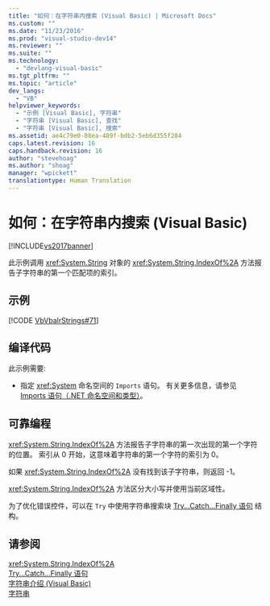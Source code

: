 ```yaml
---
title: "如何：在字符串内搜索 (Visual Basic) | Microsoft Docs"
ms.custom: ""
ms.date: "11/23/2016"
ms.prod: "visual-studio-dev14"
ms.reviewer: ""
ms.suite: ""
ms.technology: 
  - "devlang-visual-basic"
ms.tgt_pltfrm: ""
ms.topic: "article"
dev_langs: 
  - "VB"
helpviewer_keywords: 
  - "示例 [Visual Basic], 字符串"
  - "字符串 [Visual Basic], 查找"
  - "字符串 [Visual Basic], 搜索"
ms.assetid: ae4c79e0-08ea-489f-bdb2-5eb6d355f284
caps.latest.revision: 16
caps.handback.revision: 16
author: "stevehoag"
ms.author: "shoag"
manager: "wpickett"
translationtype: Human Translation
---
```

# 如何：在字符串内搜索 (Visual Basic)
[!INCLUDE[vs2017banner](../../../../csharp/includes/vs2017banner.md)]

此示例调用 <xref:System.String> 对象的 <xref:System.String.IndexOf%2A> 方法报告子字符串的第一个匹配项的索引。  
  
## 示例  
 [!CODE [VbVbalrStrings#71](../CodeSnippet/VS_Snippets_VBCSharp/VbVbalrStrings#71)]  
  
## 编译代码  
 此示例需要:  
  
-   指定 <xref:System> 命名空间的 `Imports` 语句。  有关更多信息，请参见 [Imports 语句（.NET 命名空间和类型）](../../../../visual-basic/language-reference/statements/imports-statement-net-namespace-and-type.md)。  
  
## 可靠编程  
 <xref:System.String.IndexOf%2A> 方法报告子字符串的第一次出现的第一个字符的位置。  索引从 0 开始，这意味着字符串的第一个字符的索引为 0。  
  
 如果 <xref:System.String.IndexOf%2A> 没有找到该子字符串，则返回 \-1。  
  
 <xref:System.String.IndexOf%2A> 方法区分大小写并使用当前区域性。  
  
 为了优化错误控件，可以在 `Try` 中使用字符串搜索块 [Try...Catch...Finally 语句](../../../../visual-basic/language-reference/statements/try-catch-finally-statement.md) 结构。  
  
## 请参阅  
 <xref:System.String.IndexOf%2A>   
 [Try...Catch...Finally 语句](../../../../visual-basic/language-reference/statements/try-catch-finally-statement.md)   
 [字符串介绍 \(Visual Basic\)](../../../../visual-basic/programming-guide/language-features/strings/introduction-to-strings.md)   
 [字符串](../../../../visual-basic/programming-guide/language-features/strings/index.md)